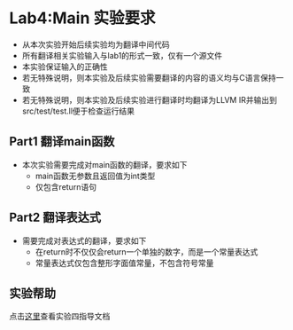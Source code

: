 # Lab4:Main 实验要求

- 从本次实验开始后续实验均为翻译中间代码
- 所有翻译相关实验输入与lab1的形式一致，仅有一个源文件
- 本实验保证输入的正确性
- 若无特殊说明，则本实验及后续实验需要翻译的内容的语义均与C语言保持一致
- 若无特殊说明，则本实验及后续实验进行翻译时均翻译为LLVM IR并输出到src/test/test.ll便于检查运行结果

## Part1 翻译main函数
- 本次实验需要完成对main函数的翻译，要求如下
    - main函数无参数且返回值为int类型
    - 仅包含return语句

## Part2 翻译表达式
- 需要完成对表达式的翻译，要求如下
    - 在return时不仅仅会return一个单独的数字，而是一个常量表达式
    - 常量表达式仅包含整形字面值常量，不包含符号常量

## 实验帮助
点击[这里](lab4-main/help.md)查看实验四指导文档
